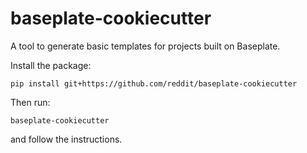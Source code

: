 # baseplate-cookiecutter

A tool to generate basic templates for projects built on Baseplate.

Install the package:

    pip install git+https://github.com/reddit/baseplate-cookiecutter

Then run:

    baseplate-cookiecutter

and follow the instructions.
